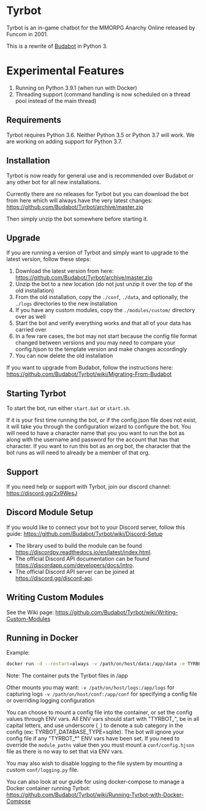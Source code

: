 # Tyrbot

Tyrbot is an in-game chatbot for the MMORPG Anarchy Online released by Funcom in 2001.

This is a rewrite of [Budabot](https://github.com/Budabot/Budabot) in Python 3.

# Experimental Features
1. Running on Python 3.9.1 (when run with Docker)
2. Threading support (command handling is now scheduled on a thread pool instead of the main thread)

## Requirements

Tyrbot requires Python 3.6.  Neither Python 3.5 or Python 3.7 will work.  We are working on adding support for Python 3.7.

## Installation

Tyrbot is now ready for general use and is recommended over Budabot or any other bot for all new installations.

Currently there are no releases for Tyrbot but you can download the bot from here which will always have the very latest changes: https://github.com/Budabot/Tyrbot/archive/master.zip

Then simply unzip the bot somewhere before starting it.

## Upgrade

If you are running a version of Tyrbot and simply want to upgrade to the latest version, follow these steps:

1. Download the latest version from here: https://github.com/Budabot/Tyrbot/archive/master.zip
1. Unzip the bot to a new location (do not just unzip it over the top of the old installation)
1. From the old installation, copy the `./conf`, `./data`, and optionally, the `./logs` directories to the new installation
1. If you have any custom modules, copy the `./modules/custom/` directory over as well
1. Start the bot and verify everything works and that all of your data has carried over
1. In a few rare cases, the bot may not start because the config file format changed between versions and you may need to compare your config.hjson to the template version and make changes accordingly
1. You can now delete the old installation

If you want to upgrade from Budabot, follow the instructions here: https://github.com/Budabot/Tyrbot/wiki/Migrating-From-Budabot

## Starting Tyrbot

To start the bot, run either `start.bat` or `start.sh`.

If it is your first time running the bot, or if the config.json file does not exist, it will take you through the configuration wizard to configure the bot. You will need to have a character name that you you want to run the bot as along with the username and password for the account that has that character. If you want to run this bot as an org bot, the character that the bot runs as will need to already be a member of that org.

## Support

If you need help or support with Tyrbot, join our discord channel: https://discord.gg/2x9WesJ

## Discord Module Setup

If you would like to connect your bot to your Discord server, follow this guide: https://github.com/Budabot/Tyrbot/wiki/Discord-Setup

- The library used to build the module can be found https://discordpy.readthedocs.io/en/latest/index.html.
- The official Discord API documentation can be found https://discordapp.com/developers/docs/intro.
- The official Discord API server can be joined at https://discord.gg/discord-api.

## Writing Custom Modules

See the Wiki page: https://github.com/Budabot/Tyrbot/wiki/Writing-Custom-Modules

## Running in Docker

Example:
```bash
docker run -d --restart=always -v /path/on/host/data:/app/data -e TYRBOT_USERNAME="username" -e TYRBOT_PASSWORD="password" -e TYRBOT_CHARACTER="bot_character" -e TYRBOT_SUPERADMIN="your_character" tyrbot:latest
```
Note: The container puts the Tyrbot files in /app

Other mounts you may want:
`-v /path/on/host/logs:/app/logs` for capturing logs
`-v /path/on/host/conf:/app/conf` for specifying a config file or overriding logging configuration

You can choose to mount a config file into the container, or set the config values through ENV vars. All ENV vars should start with "TYRBOT_", be in all capital letters, and use underscore (`_`) to denote a sub category in the config (ex: TYRBOT_DATABASE_TYPE=sqlite).  The bot will ignore your config file if any "TYRBOT_*" ENV vars have been set. If you need to override the `module_paths` value then you must mount a `conf/config.hjson` file as there is no way to set that via ENV vars.

You may also wish to disable logging to the file system by mounting a custom `conf/logging.py` file.

You can also look at our guide for using docker-compose to manage a Docker container running Tyrbot: https://github.com/Budabot/Tyrbot/wiki/Running-Tyrbot-with-Docker-Compose

